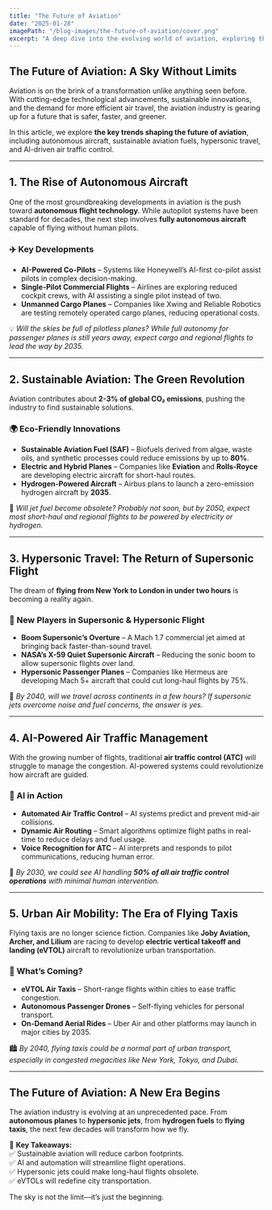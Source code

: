 ```yaml
---
title: "The Future of Aviation"
date: "2025-01-28"
imagePath: "/blog-images/the-future-of-aviation/cover.png"
excerpt: "A deep dive into the evolving world of aviation, exploring the latest trends, technological advancements, and what the future holds for air travel."
---
```


## The Future of Aviation: A Sky Without Limits

Aviation is on the brink of a transformation unlike anything seen before. With cutting-edge technological advancements, sustainable innovations, and the demand for more efficient air travel, the aviation industry is gearing up for a future that is safer, faster, and greener.  

In this article, we explore **the key trends shaping the future of aviation**, including autonomous aircraft, sustainable aviation fuels, hypersonic travel, and AI-driven air traffic control.

---

## 1. The Rise of Autonomous Aircraft  

One of the most groundbreaking developments in aviation is the push toward **autonomous flight technology**. While autopilot systems have been standard for decades, the next step involves **fully autonomous aircraft** capable of flying without human pilots.  

### ✈️ Key Developments  
- **AI-Powered Co-Pilots** – Systems like Honeywell’s AI-first co-pilot assist pilots in complex decision-making.  
- **Single-Pilot Commercial Flights** – Airlines are exploring reduced cockpit crews, with AI assisting a single pilot instead of two.  
- **Unmanned Cargo Planes** – Companies like Xwing and Reliable Robotics are testing remotely operated cargo planes, reducing operational costs.  

💡 *Will the skies be full of pilotless planes? While full autonomy for passenger planes is still years away, expect cargo and regional flights to lead the way by 2035.*

---

## 2. Sustainable Aviation: The Green Revolution  

Aviation contributes about **2-3% of global CO₂ emissions**, pushing the industry to find sustainable solutions.  

### 🌍 Eco-Friendly Innovations  
- **Sustainable Aviation Fuel (SAF)** – Biofuels derived from algae, waste oils, and synthetic processes could reduce emissions by up to **80%**.  
- **Electric and Hybrid Planes** – Companies like **Eviation** and **Rolls-Royce** are developing electric aircraft for short-haul routes.  
- **Hydrogen-Powered Aircraft** – Airbus plans to launch a zero-emission hydrogen aircraft by **2035**.  

🔋 *Will jet fuel become obsolete? Probably not soon, but by 2050, expect most short-haul and regional flights to be powered by electricity or hydrogen.*

---

## 3. Hypersonic Travel: The Return of Supersonic Flight  

The dream of **flying from New York to London in under two hours** is becoming a reality again.  

### 🚀 New Players in Supersonic & Hypersonic Flight  
- **Boom Supersonic’s Overture** – A Mach 1.7 commercial jet aimed at bringing back faster-than-sound travel.  
- **NASA’s X-59 Quiet Supersonic Aircraft** – Reducing the sonic boom to allow supersonic flights over land.  
- **Hypersonic Passenger Planes** – Companies like Hermeus are developing Mach 5+ aircraft that could cut long-haul flights by 75%.  

💭 *By 2040, will we travel across continents in a few hours? If supersonic jets overcome noise and fuel concerns, the answer is yes.*

---

## 4. AI-Powered Air Traffic Management  

With the growing number of flights, traditional **air traffic control (ATC)** will struggle to manage the congestion. AI-powered systems could revolutionize how aircraft are guided.  

### 🧠 AI in Action  
- **Automated Air Traffic Control** – AI systems predict and prevent mid-air collisions.  
- **Dynamic Air Routing** – Smart algorithms optimize flight paths in real-time to reduce delays and fuel usage.  
- **Voice Recognition for ATC** – AI interprets and responds to pilot communications, reducing human error.  

📡 *By 2030, we could see AI handling **50% of all air traffic control operations** with minimal human intervention.*

---

## 5. Urban Air Mobility: The Era of Flying Taxis  

Flying taxis are no longer science fiction. Companies like **Joby Aviation, Archer, and Lilium** are racing to develop **electric vertical takeoff and landing (eVTOL)** aircraft to revolutionize urban transportation.  

### 🚁 What’s Coming?  
- **eVTOL Air Taxis** – Short-range flights within cities to ease traffic congestion.  
- **Autonomous Passenger Drones** – Self-flying vehicles for personal transport.  
- **On-Demand Aerial Rides** – Uber Air and other platforms may launch in major cities by 2035.  

🏙️ *By 2040, flying taxis could be a normal part of urban transport, especially in congested megacities like New York, Tokyo, and Dubai.*

---

## The Future of Aviation: A New Era Begins  

The aviation industry is evolving at an unprecedented pace. From **autonomous planes** to **hypersonic jets**, from **hydrogen fuels** to **flying taxis**, the next few decades will transform how we fly.  

🚀 **Key Takeaways:**  
✅ Sustainable aviation will reduce carbon footprints.  
✅ AI and automation will streamline flight operations.  
✅ Hypersonic jets could make long-haul flights obsolete.  
✅ eVTOLs will redefine city transportation.  

The sky is not the limit—it’s just the beginning.  
